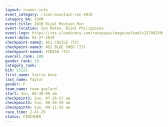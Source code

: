 ```yaml
---
layout: runner-info 
event_category: rizal-mountain-run-2019 
category_km: 15KM 
event-title: 2019 Rizal Moutain Run 
event-location: San Mateo, Rizal Philippines 
event-logo: https://res.cloudinary.com/raceyaya/image/upload/v1570025909/logo/rizal-mountain_gkfete.jpg 
event-date: 01-27-2019 
checkpoint-name2: AS1 CASILE (T2) 
checkpoint-name3: AS2 BLUE SHED (T3) 
checkpoint-name4: FINISH (T4) 
overall_rank: 109
gender_rank: 29
category_rank: 
bib: 15121
first_name: Carrie Anne
last_name: Taylor
gender: F
team_name: team gaylord
start: Sun, 06-30-00 am
checkpoint2: Sun, 07-26-57 am
checkpoint3: Sun, 08-30-39 am
checkpoint4: Sun, 09-11-25 am
race_time: 2-41-25
status: FINISHER
---
```

